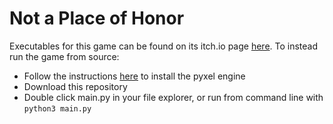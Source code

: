 # Not a Place of Honor
Executables for this game can be found on its itch.io page [here](https://lrenaissanceman.itch.io/not-a-place-of-honor). To instead run the game from source:
- Follow the instructions [here](https://github.com/kitao/pyxel) to install the pyxel engine
- Download this repository
- Double click main.py in your file explorer, or run from command line with `python3 main.py`
